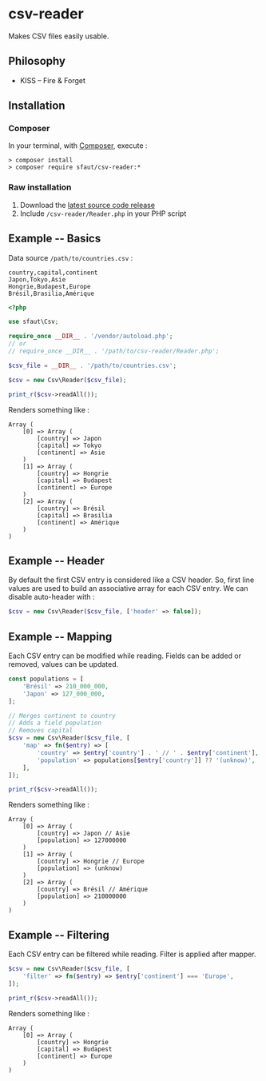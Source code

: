 # csv-reader

Makes CSV files easily usable.

## Philosophy

- KISS – Fire & Forget

## Installation

### Composer

In your terminal, with [Composer](https://getcomposer.org/), execute :

```
> composer install
> composer require sfaut/csv-reader:*
```

### Raw installation

1. Download the [latest source code release](https://github.com/sfaut/csv-reader/releases/latest)
2. Include `/csv-reader/Reader.php` in your PHP script

## Example -- Basics

Data source `/path/to/countries.csv` :

```
country,capital,continent
Japon,Tokyo,Asie
Hongrie,Budapest,Europe
Brésil,Brasilia,Amérique
```

```php
<?php

use sfaut\Csv;

require_once __DIR__ . '/vendor/autoload.php';
// or
// require_once __DIR__ . '/path/to/csv-reader/Reader.php';

$csv_file = __DIR__ . '/path/to/countries.csv';

$csv = new Csv\Reader($csv_file);

print_r($csv->readAll());
```

Renders something like :

```
Array (
    [0] => Array (
        [country] => Japon
        [capital] => Tokyo
        [continent] => Asie
    )
    [1] => Array (
        [country] => Hongrie
        [capital] => Budapest
        [continent] => Europe
    )
    [2] => Array (
        [country] => Brésil
        [capital] => Brasilia
        [continent] => Amérique
    )
)
``` 

## Example -- Header

By default the first CSV entry is considered like a CSV header. So, first line values are used to build an associative array for each CSV entry. We can disable auto-header with :

```php
$csv = new Csv\Reader($csv_file, ['header' => false]);
````

## Example -- Mapping

Each CSV entry can be modified while reading. Fields can be added or removed, values can be updated.

```php
const populations = [
    'Brésil' => 210_000_000,
    'Japon' => 127_000_000,
];

// Merges continent to country
// Adds a field population
// Removes capital
$csv = new Csv\Reader($csv_file, [
    'map' => fn($entry) => [
        'country' => $entry['country'] . ' // ' . $entry['continent'],
        'population' => populations[$entry['country']] ?? '(unknow)',
    ],
]);

print_r($csv->readAll());
```

Renders something like :

```
Array (
    [0] => Array (
        [country] => Japon // Asie
        [population] => 127000000
    )
    [1] => Array (
        [country] => Hongrie // Europe
        [population] => (unknow)
    )
    [2] => Array (
        [country] => Brésil // Amérique
        [population] => 210000000
    )
)
```

## Example -- Filtering

Each CSV entry can be filtered while reading. Filter is applied after mapper.

```php
$csv = new Csv\Reader($csv_file, [
    'filter' => fn($entry) => $entry['continent'] === 'Europe',
]);

print_r($csv->readAll());
```

Renders something like :

```
Array (
    [0] => Array (
        [country] => Hongrie
        [capital] => Budapest
        [continent] => Europe
    )
)
```
